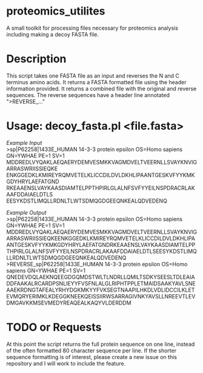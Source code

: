 # proteomics_utilites
A small toolkit for processing files necessary for proteomics analysis including making a decoy FASTA file.

# Description
This script takes one FASTA file as an input and reverses the N and C terminus amino acids. It returns a FASTA formatted file using the header information provided. It returns a combined file with the original and reverse sequences. The reverse sequences have a header line annotated ">REVERSE_..."

# Usage: decoy_fasta.pl <file.fasta> 

*Example Input*  
	>sp|P62258|1433E_HUMAN 14-3-3 protein epsilon OS=Homo sapiens GN=YWHAE PE=1 SV=1
	MDDREDLVYQAKLAEQAERYDEMVESMKKVAGMDVELTVEERNLLSVAYKNVIGARRASWRIISSIEQKE
	ENKGGEDKLKMIREYRQMVETELKLICCDILDVLDKHLIPAANTGESKVFYYKMKGDYHRYLAEFATGND
	RKEAAENSLVAYKAASDIAMTELPPTHPIRLGLALNFSVFYYEILNSPDRACRLAKAAFDDAIAELDTLS
	EESYKDSTLIMQLLRDNLTLWTSDMQGDGEEQNKEALQDVEDENQ

*Example Output*  
	>sp|P62258|1433E_HUMAN 14-3-3 protein epsilon OS=Homo sapiens GN=YWHAE PE=1 SV=1
	MDDREDLVYQAKLAEQAERYDEMVESMKKVAGMDVELTVEERNLLSVAYKNVIGARRASWRIISSIEQKEENKGGEDKLKMIREYRQMVETELKLICCDILDVLDKHLIPAANTGESKVFYYKMKGDYHRYLAEFATGNDRKEAAENSLVAYKAASDIAMTELPPTHPIRLGLALNFSVFYYEILNSPDRACRLAKAAFDDAIAELDTLSEESYKDSTLIMQLLRDNLTLWTSDMQGDGEEQNKEALQDVEDENQ
	>REVERSE_sp|P62258|1433E_HUMAN 14-3-3 protein epsilon OS=Homo sapiens GN=YWHAE PE=1 SV=1
	QNEDEVDQLAEKNQEEGDGQMDSTWLTLNDRLLQMILTSDKYSEESLTDLEAIADDFAAKALRCARDPSNLIEYYFVSFNLALGLRIPHTPPLETMAIDSAAKYAVLSNEAAEKRDNGTAFEALYRHYDGKMKYYFVKSEGTNAAPILHKDLVDLIDCCILKLETEVMQRYERIMKLKDEGGKNEEKQEISSIIRWSARRAGIVNKYAVSLLNREEVTLEVDMGAVKKMSEVMEDYREAQEALKAQYVLDERDDM
	
# TODO or Requests
At this point the script returns the full protein sequence on one line, instead of the often formatted 80 character sequence per line. If the shorter sequence formatting is of interest, please create a new issue on this repository and I will work to include the feature.